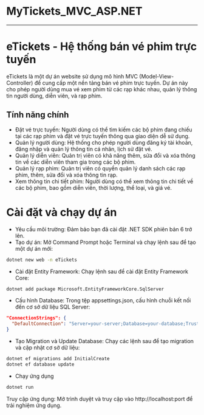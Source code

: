 # MyTickets_MVC_ASP.NET
---
# eTickets - Hệ thống bán vé phim trực tuyến
eTickets là một dự án website sử dụng mô hình MVC (Model-View-Controller) để cung cấp một nền tảng bán vé phim trực tuyến. Dự án này cho phép người dùng mua vé xem phim từ các rạp khác nhau, quản lý thông tin người dùng, diễn viên, và rạp phim.

## Tính năng chính
- Đặt vé trực tuyến: Người dùng có thể tìm kiếm các bộ phim đang chiếu tại các rạp phim và đặt vé trực tuyến thông qua giao diện dễ sử dụng.
- Quản lý người dùng: Hệ thống cho phép người dùng đăng ký tài khoản, đăng nhập và quản lý thông tin cá nhân, lịch sử đặt vé.
- Quản lý diễn viên: Quản trị viên có khả năng thêm, sửa đổi và xóa thông tin về các diễn viên tham gia trong các bộ phim.
- Quản lý rạp phim: Quản trị viên có quyền quản lý danh sách các rạp phim, thêm, sửa đổi và xóa thông tin rạp.
- Xem thông tin chi tiết phim: Người dùng có thể xem thông tin chi tiết về các bộ phim, bao gồm diễn viên, thời lượng, thể loại, và giá vé.

# Cài đặt và chạy dự án
- Yêu cầu môi trường: Đảm bảo bạn đã cài đặt .NET SDK phiên bản 6 trở lên.
- Tạo dự án: Mở Command Prompt hoặc Terminal và chạy lệnh sau để tạo một dự án mới:
```bash
dotnet new web -n eTickets
```

- Cài đặt Entity Framework: Chạy lệnh sau để cài đặt Entity Framework Core:
````bash
dotnet add package Microsoft.EntityFrameworkCore.SqlServer
````

- Cấu hình Database: Trong tệp appsettings.json, cấu hình chuỗi kết nối đến cơ sở dữ liệu SQL Server:
````json
"ConnectionStrings": {
  "DefaultConnection": "Server=your-server;Database=your-database;Trusted_Connection=True;MultipleActiveResultSets=true"
}
````

- Tạo Migration và Update Database: Chạy các lệnh sau để tạo migration và cập nhật cơ sở dữ liệu:

````bash
dotnet ef migrations add InitialCreate
dotnet ef database update
````
- Chạy ứng dụng
````bash
dotnet run
````
Truy cập ứng dụng: Mở trình duyệt và truy cập vào http://localhost:port để trải nghiệm ứng dụng.
